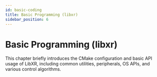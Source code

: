```yaml
---
id: basic-coding
title: Basic Programming (libxr)
sidebar_position: 6
---
```


# Basic Programming (libxr)

This chapter briefly introduces the CMake configuration and basic API usage of LibXR, including common utilities, peripherals, OS APIs, and various control algorithms.
